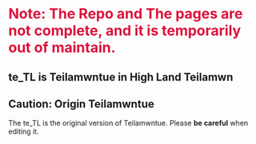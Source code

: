 <style>
    .red    {color: crimson}
</style>
<span class="red">
    <h1>
    Note: The Repo and The pages are not complete, and it is temporarily out of maintain.
    </h1>
</span>

te_TL is Teilamwntue in High Land Teilamwn
------------------------------------------

Caution: Origin Teilamwntue
---------------------------

The te_TL is the original version of Teilamwntue.
Please <b>be careful</b> when editing it.

